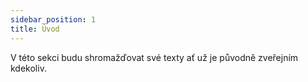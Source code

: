 ```yaml
---
sidebar_position: 1
title: Úvod
---
```


V této sekci budu shromažďovat své texty ať už je původně zveřejním kdekoliv.